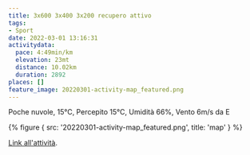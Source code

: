 ```yaml
---
title: 3x600 3x400 3x200 recupero attivo
tags:
- Sport
date: 2022-03-01 13:16:31
activitydata:
  pace: 4:49min/km
  elevation: 23mt
  distance: 10.02km
  duration: 2892
places: []
feature_image: 20220301-activity-map_featured.png
---
```


Poche nuvole, 15°C, Percepito 15°C, Umidità 66%, Vento 6m/s da E

<!--more-->

{% figure { src: '20220301-activity-map_featured.png', title: 'map' } %}

[Link all'attività](https://strava.com/activities/6755987051).